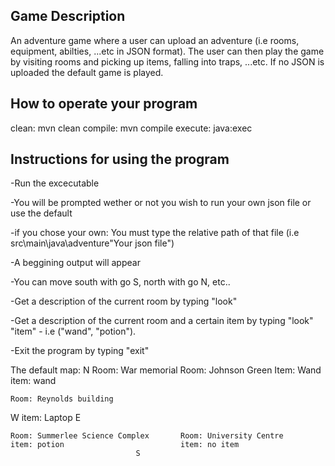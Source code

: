 ## Game Description
An adventure game where a user can upload an adventure (i.e rooms, equipment, abilties, ...etc in JSON format). The user can then play the game by visiting rooms and picking up items, falling into traps, ...etc. If no JSON is uploaded the default game is played.

## How to operate your program
clean: mvn clean
compile: mvn compile
execute: java:exec

## Instructions for using the program
-Run the excecutable

-You will be prompted wether or not you wish to run your own json file or use the default

-if you chose your own: You must type the relative path of that file (i.e src\main\java\adventure\"Your json file")

-A beggining output will appear

-You can move south with go S, north with go N, etc..

-Get a description of the current room by typing "look"

-Get a description of the current room and a certain item by typing "look" "item" - i.e ("wand", "potion").

-Exit the program by typing "exit"

The default map: 
                                N
    Room: War memorial                   Room: Johnson Green
    Item: Wand                           item: wand

    Room: Reynolds building
 W  item: Laptop                                                        E

    Room: Summerlee Science Complex       Room: University Centre
    item: potion                          item: no item
                                S


